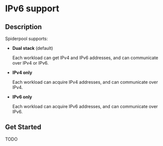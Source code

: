 # IPv6 support

## Description

Spiderpool supports:

- **Dual stack** (default)

    Each workload can get IPv4 and IPv6 addresses, and can communicate over IPv4 or IPv6.

- **IPv4 only**

    Each workload can acquire IPv4 addresses, and can communicate over IPv4.

- **IPv6 only**

    Each workload can acquire IPv6 addresses, and can communicate over IPv6.

## Get Started

TODO
